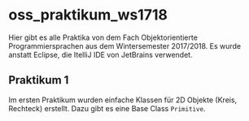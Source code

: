 # oss_praktikum_ws1718

Hier gibt es alle Praktika von dem Fach Objektorientierte Programmiersprachen aus dem Wintersemester 2017/2018.
Es wurde anstatt Eclipse, die ItelliJ IDE von JetBrains verwendet.

## Praktikum 1
Im ersten Praktikum  wurden einfache Klassen für 2D Objekte (Kreis, Rechteck) erstellt. Dazu gibt es eine Base Class `Primitive`.
